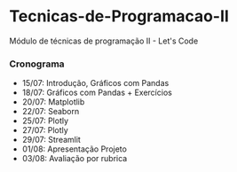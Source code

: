 # Tecnicas-de-Programacao-II
Módulo de técnicas de programação II - Let's Code

### Cronograma
  
* 15/07: Introdução, Gráficos com Pandas
* 18/07: Gráficos com Pandas + Exercícios
* 20/07: Matplotlib
* 22/07: Seaborn
* 25/07: Plotly
* 27/07: Plotly
* 29/07: Streamlit
* 01/08: Apresentação Projeto
* 03/08: Avaliação por rubrica
